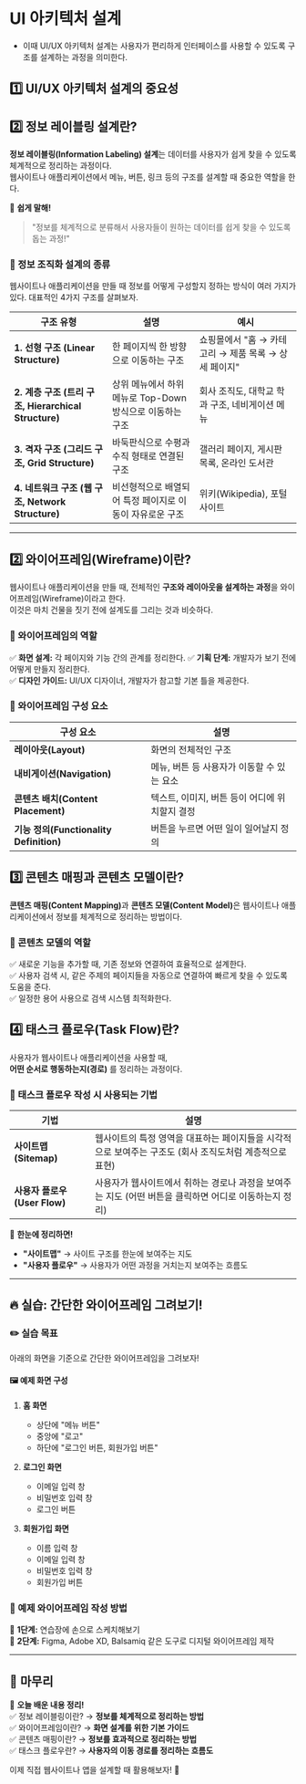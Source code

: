 # UI 아키텍처 설계
- 이때 UI/UX 아키텍처 설계는 사용자가 편리하게 인터페이스를 사용할 수 있도록 구조를 설계하는 과정을 의미한다.

## :one: UI/UX 아키텍처 설계의 중요성

## :two: 정보 레이블링 설계란?  

**정보 레이블링(Information Labeling) 설계**는 데이터를 사용자가 쉽게 찾을 수 있도록 체계적으로 정리하는 과정이다.  
웹사이트나 애플리케이션에서 메뉴, 버튼, 링크 등의 구조를 설계할 때 중요한 역할을 한다.  

📢 **쉽게 말해!**  
> "정보를 체계적으로 분류해서 사용자들이 원하는 데이터를 쉽게 찾을 수 있도록 돕는 과정!"

### 🔹 정보 조직화 설계의 종류  

웹사이트나 애플리케이션을 만들 때 정보를 어떻게 구성할지 정하는 방식이 여러 가지가 있다. 대표적인 4가지 구조를 살펴보자.  

| 구조 유형 | 설명 | 예시 |
|----------|-----|------|
| **1. 선형 구조 (Linear Structure)** | 한 페이지씩 한 방향으로 이동하는 구조 | 쇼핑몰에서 "홈 → 카테고리 → 제품 목록 → 상세 페이지" |
| **2. 계층 구조 (트리 구조, Hierarchical Structure)** | 상위 메뉴에서 하위 메뉴로 Top-Down 방식으로 이동하는 구조 | 회사 조직도, 대학교 학과 구조, 네비게이션 메뉴 |
| **3. 격자 구조 (그리드 구조, Grid Structure)** | 바둑판식으로 수평과 수직 형태로 연결된 구조 | 갤러리 페이지, 게시판 목록, 온라인 도서관 |
| **4. 네트워크 구조 (웹 구조, Network Structure)** | 비선형적으로 배열되어 특정 페이지로 이동이 자유로운 구조 | 위키(Wikipedia), 포털 사이트 |


---

## 2️⃣ 와이어프레임(Wireframe)이란?  

웹사이트나 애플리케이션을 만들 때, 전체적인 **구조와 레이아웃을 설계하는 과정**을 와이어프레임(Wireframe)이라고 한다.  
이것은 마치 건물을 짓기 전에 설계도를 그리는 것과 비슷하다.

### 🔹 와이어프레임의 역할  

✅ **화면 설계:** 각 페이지와 기능 간의 관계를 정리한다.
✅ **기획 단계:** 개발자가 보기 전에 어떻게 만들지 정리한다.  
✅ **디자인 가이드:** UI/UX 디자이너, 개발자가 참고할 기본 틀을 제공한다.

### 🔹 와이어프레임 구성 요소  

| 구성 요소 | 설명 |
|----------|-----|
| **레이아웃(Layout)** | 화면의 전체적인 구조 |
| **내비게이션(Navigation)** | 메뉴, 버튼 등 사용자가 이동할 수 있는 요소 |
| **콘텐츠 배치(Content Placement)** | 텍스트, 이미지, 버튼 등이 어디에 위치할지 결정 |
| **기능 정의(Functionality Definition)** | 버튼을 누르면 어떤 일이 일어날지 정의 |



## 3️⃣ 콘텐츠 매핑과 콘텐츠 모델이란?  

<b>콘텐츠 매핑(Content Mapping)</b>과 <b>콘텐츠 모델(Content Model)</b>은 웹사이트나 애플리케이션에서 정보를 체계적으로 정리하는 방법이다.  

### 🔹 콘텐츠 모델의 역할  

✅ 새로운 기능을 추가할 때, 기존 정보와 연결하여 효율적으로 설계한다.   
✅ 사용자 검색 시, 같은 주제의 페이지들을 자동으로 연결하여 빠르게 찾을 수 있도록 도움을 준다.  
✅ 일정한 용어 사용으로 검색 시스템 최적화한다.

## 4️⃣ 태스크 플로우(Task Flow)란?  

사용자가 웹사이트나 애플리케이션을 사용할 때,  
**어떤 순서로 행동하는지(경로)** 를 정리하는 과정이다.  


### 🔹 태스크 플로우 작성 시 사용되는 기법  

| 기법 | 설명 |
|------|-----|
| **사이트맵(Sitemap)** | 웹사이트의 특정 영역을 대표하는 페이지들을 시각적으로 보여주는 구조도 (회사 조직도처럼 계층적으로 표현) |
| **사용자 플로우(User Flow)** | 사용자가 웹사이트에서 취하는 경로나 과정을 보여주는 지도 (어떤 버튼을 클릭하면 어디로 이동하는지 정리) |

📢 **한눈에 정리하면!**  
- **"사이트맵"** → 사이트 구조를 한눈에 보여주는 지도  
- **"사용자 플로우"** → 사용자가 어떤 과정을 거치는지 보여주는 흐름도  

---

## 🔥 실습: 간단한 와이어프레임 그려보기!  

### ✏️ 실습 목표  
아래의 화면을 기준으로 간단한 와이어프레임을 그려보자!  

#### 🖼️ 예제 화면 구성
1. **홈 화면**
   - 상단에 "메뉴 버튼"
   - 중앙에 "로고"  
   - 하단에 "로그인 버튼, 회원가입 버튼"  

2. **로그인 화면**
   - 이메일 입력 창  
   - 비밀번호 입력 창  
   - 로그인 버튼  

3. **회원가입 화면**
   - 이름 입력 창  
   - 이메일 입력 창  
   - 비밀번호 입력 창  
   - 회원가입 버튼  

### 📌 예제 와이어프레임 작성 방법  
📝 **1단계:** 연습장에 손으로 스케치해보기  
📝 **2단계:** Figma, Adobe XD, Balsamiq 같은 도구로 디지털 와이어프레임 제작  

---

## 📌 마무리  

🎯 **오늘 배운 내용 정리!**  
✅ 정보 레이블링이란? → **정보를 체계적으로 정리하는 방법**  
✅ 와이어프레임이란? → **화면 설계를 위한 기본 가이드**  
✅ 콘텐츠 매핑이란? → **정보를 효과적으로 정리하는 방법**  
✅ 태스크 플로우란? → **사용자의 이동 경로를 정리하는 흐름도**  

이제 직접 웹사이트나 앱을 설계할 때 활용해보자! 🚀
